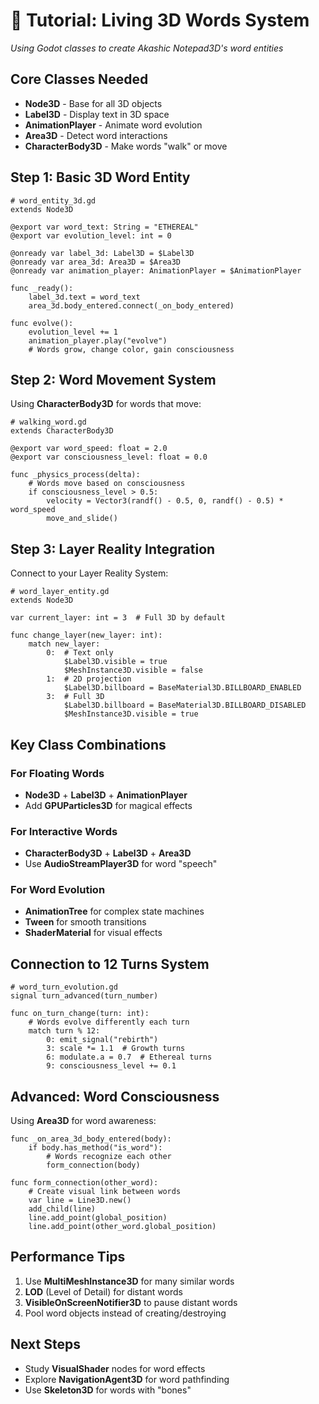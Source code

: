 # 🌟 Tutorial: Living 3D Words System
*Using Godot classes to create Akashic Notepad3D's word entities*

## Core Classes Needed
- **Node3D** - Base for all 3D objects
- **Label3D** - Display text in 3D space
- **AnimationPlayer** - Animate word evolution
- **Area3D** - Detect word interactions
- **CharacterBody3D** - Make words "walk" or move

## Step 1: Basic 3D Word Entity
```gdscript
# word_entity_3d.gd
extends Node3D

@export var word_text: String = "ETHEREAL"
@export var evolution_level: int = 0

@onready var label_3d: Label3D = $Label3D
@onready var area_3d: Area3D = $Area3D
@onready var animation_player: AnimationPlayer = $AnimationPlayer

func _ready():
    label_3d.text = word_text
    area_3d.body_entered.connect(_on_body_entered)
    
func evolve():
    evolution_level += 1
    animation_player.play("evolve")
    # Words grow, change color, gain consciousness
```

## Step 2: Word Movement System
Using **CharacterBody3D** for words that move:
```gdscript
# walking_word.gd
extends CharacterBody3D

@export var word_speed: float = 2.0
@export var consciousness_level: float = 0.0

func _physics_process(delta):
    # Words move based on consciousness
    if consciousness_level > 0.5:
        velocity = Vector3(randf() - 0.5, 0, randf() - 0.5) * word_speed
        move_and_slide()
```

## Step 3: Layer Reality Integration
Connect to your Layer Reality System:
```gdscript
# word_layer_entity.gd
extends Node3D

var current_layer: int = 3  # Full 3D by default

func change_layer(new_layer: int):
    match new_layer:
        0:  # Text only
            $Label3D.visible = true
            $MeshInstance3D.visible = false
        1:  # 2D projection
            $Label3D.billboard = BaseMaterial3D.BILLBOARD_ENABLED
        3:  # Full 3D
            $Label3D.billboard = BaseMaterial3D.BILLBOARD_DISABLED
            $MeshInstance3D.visible = true
```

## Key Class Combinations

### For Floating Words
- **Node3D** + **Label3D** + **AnimationPlayer**
- Add **GPUParticles3D** for magical effects

### For Interactive Words
- **CharacterBody3D** + **Label3D** + **Area3D**
- Use **AudioStreamPlayer3D** for word "speech"

### For Word Evolution
- **AnimationTree** for complex state machines
- **Tween** for smooth transitions
- **ShaderMaterial** for visual effects

## Connection to 12 Turns System
```gdscript
# word_turn_evolution.gd
signal turn_advanced(turn_number)

func on_turn_change(turn: int):
    # Words evolve differently each turn
    match turn % 12:
        0: emit_signal("rebirth")
        3: scale *= 1.1  # Growth turns
        6: modulate.a = 0.7  # Ethereal turns
        9: consciousness_level += 0.1
```

## Advanced: Word Consciousness
Using **Area3D** for word awareness:
```gdscript
func _on_area_3d_body_entered(body):
    if body.has_method("is_word"):
        # Words recognize each other
        form_connection(body)
        
func form_connection(other_word):
    # Create visual link between words
    var line = Line3D.new()
    add_child(line)
    line.add_point(global_position)
    line.add_point(other_word.global_position)
```

## Performance Tips
1. Use **MultiMeshInstance3D** for many similar words
2. **LOD** (Level of Detail) for distant words
3. **VisibleOnScreenNotifier3D** to pause distant words
4. Pool word objects instead of creating/destroying

## Next Steps
- Study **VisualShader** nodes for word effects
- Explore **NavigationAgent3D** for word pathfinding
- Use **Skeleton3D** for words with "bones"